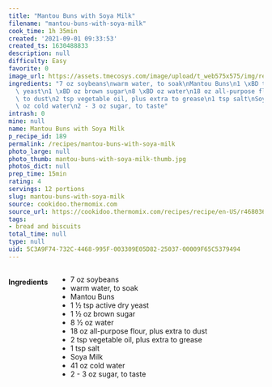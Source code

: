 ```yaml
---
title: "Mantou Buns with Soya Milk"
filename: "mantou-buns-with-soya-milk"
cook_time: 1h 35min
created: '2021-09-01 09:33:53'
created_ts: 1630488833
description: null
difficulty: Easy
favorite: 0
image_url: https://assets.tmecosys.com/image/upload/t_web575x575/img/recipe/ras/Assets/17886068-1254-4182-b416-cb91f119acc8/Derivates/60ff7248-2fe1-48e2-bcaa-0ae1b8409805.jpg
ingredients: "7 oz soybeans\nwarm water, to soak\nMantou Buns\n1 \xBD tsp active dry\
  \ yeast\n1 \xBD oz brown sugar\n8 \xBD oz water\n18 oz all-purpose flour, plus extra\
  \ to dust\n2 tsp vegetable oil, plus extra to grease\n1 tsp salt\nSoya Milk\n41\
  \ oz cold water\n2 - 3 oz sugar, to taste"
intrash: 0
mine: null
name: Mantou Buns with Soya Milk
p_recipe_id: 189
permalink: /recipes/mantou-buns-with-soya-milk
photo_large: null
photo_thumb: mantou-buns-with-soya-milk-thumb.jpg
photos_dict: null
prep_time: 15min
rating: 4
servings: 12 portions
slug: mantou-buns-with-soya-milk
source: cookidoo.thermomix.com
source_url: https://cookidoo.thermomix.com/recipes/recipe/en-US/r468036
tags:
- bread and biscuits
total_time: null
type: null
uid: 5C3A9F74-732C-4468-995F-003309E05D82-25037-00009F65C5379494
---
```

<div class="columns large-7 small-12" id="writeup">	</div><!-- #writeup -->
</div><!-- #row-one -->
<div class="row" id="row-two">	<div class="columns large-4 small-12" id="ingredients"><h4>Ingredients</h4><div class="box box-ingredients content"><ul>
<li>7 oz soybeans</li>
<li>warm water, to soak</li>
<li>Mantou Buns</li>
<li>1 ½ tsp active dry yeast</li>
<li>1 ½ oz brown sugar</li>
<li>8 ½ oz water</li>
<li>18 oz all-purpose flour, plus extra to dust</li>
<li>2 tsp vegetable oil, plus extra to grease</li>
<li>1 tsp salt</li>
<li>Soya Milk</li>
<li>41 oz cold water</li>
<li>2 - 3 oz sugar, to taste</li>
</ul>
</div>	</div>	<div class="columns large-6 small-12" id="directions">	</div>